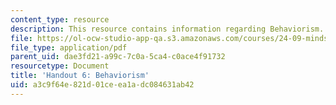 ```yaml
---
content_type: resource
description: This resource contains information regarding Behaviorism.
file: https://ol-ocw-studio-app-qa.s3.amazonaws.com/courses/24-09-minds-and-machines-fall-2011/a3c9f64e821d01ceea1adc084631ab42_MIT24_09F11_behaviorism.pdf
file_type: application/pdf
parent_uid: dae3fd21-a99c-7c0a-5ca4-c0ace4f91732
resourcetype: Document
title: 'Handout 6: Behaviorism'
uid: a3c9f64e-821d-01ce-ea1a-dc084631ab42
---
```

